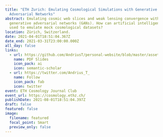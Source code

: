 ```yaml
---
title: "ETH Zurich: Emulating Cosmological Simulations with Generative
  Adversarial Networks"
abstract: Emulating cosmic web slices and weak lensing convergence with
  generative adversarial networks (GANs). How can artificial intelligence be
  used to emulate mock cosmological datasets?
location: Zürich, Switzerland.
date: 2021-04-01T18:51:04.367Z
date_end: 2021-03-31T23:00:00.000Z
all_day: false
links:
  - url: https://github.com/AndriusT/personal-website/blob/master/assets/media/talks/ETH_presentation.pdf
    name: PDF Slides
    icon_pack: ai
    icon: semantic-scholar
  - url: https://twitter.com/Andrius_T_
    name: Follow
    icon_pack: fab
    icon: twitter
event: ETH Cosmology Journal Club
event_url: https://cosmology.ethz.ch/
publishDate: 2021-08-01T18:51:04.397Z
draft: false
featured: false
image:
  filename: featured
  focal_point: Smart
  preview_only: false
---
```

